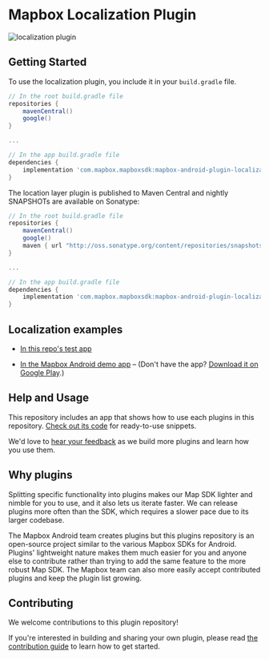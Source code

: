 # Mapbox Localization Plugin


![localization plugin](https://user-images.githubusercontent.com/4394910/35408667-d7689174-01c4-11e8-8bdb-e580df77d90b.gif)

## Getting Started

To use the localization plugin, you include it in your `build.gradle` file.

```gradle
// In the root build.gradle file
repositories {
    mavenCentral()
    google()
}

...

// In the app build.gradle file
dependencies {
    implementation 'com.mapbox.mapboxsdk:mapbox-android-plugin-localization:0.1.0'
}
```

The location layer plugin is published to Maven Central and nightly SNAPSHOTs are available on Sonatype:

```gradle
// In the root build.gradle file
repositories {
    mavenCentral()
    google()
    maven { url "http://oss.sonatype.org/content/repositories/snapshots/" }
}

...

// In the app build.gradle file
dependencies {
    implementation 'com.mapbox.mapboxsdk:mapbox-android-plugin-localization:0.2.0-SNAPSHOT'
}
```

## Localization examples

- [In this repo's test app](https://github.com/mapbox/mapbox-plugins-android/blob/master/app/src/main/java/com/mapbox/mapboxsdk/plugins/testapp/activity/LocalizationActivity.java)

- [In the Mapbox Android demo app](https://github.com/mapbox/mapbox-android-demo/blob/master/MapboxAndroidDemo/src/main/java/com/mapbox/mapboxandroiddemo/examples/plugins/LocalizationPluginActivity.java) – (Don't have the app? [Download it on Google Play](https://play.google.com/store/apps/details?id=com.mapbox.mapboxandroiddemo).)


## Help and Usage

This repository includes an app that shows how to use each plugins in this repository. [Check out its code](https://github.com/mapbox/mapbox-plugins-android/tree/master/app/src/main/java/com/mapbox/mapboxsdk/plugins/testapp/activity) for ready-to-use snippets.

We'd love to [hear your feedback](https://github.com/mapbox/mapbox-plugins-android/issues) as we build more plugins and learn how you use them.

## Why plugins

Splitting specific functionality into plugins makes our Map SDK lighter and nimble for you to use, and it also lets us iterate faster. We can release plugins more often than the SDK, which requires a slower pace due to its larger codebase.

The Mapbox Android team creates plugins but this plugins repository is an open-source project similar to the various Mapbox SDKs for Android.
Plugins' lightweight nature makes them much easier for you and anyone else to contribute rather than trying to add the same feature to the more robust Map SDK. The Mapbox team can also more easily accept contributed plugins and keep the plugin list growing.

## Contributing

We welcome contributions to this plugin repository!

If you're interested in building and sharing your own plugin, please read [the contribution guide](https://github.com/mapbox/mapbox-plugins-android/blob/master/CONTRIBUTING.md) to learn how to get started.
